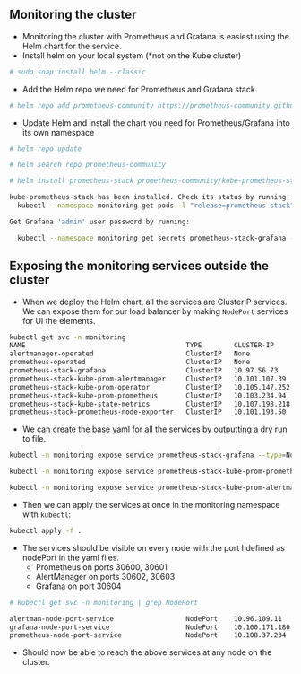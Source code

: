 ## Monitoring the cluster
- Monitoring the cluster with Prometheus and Grafana is easiest using the Helm chart for the service.
- Install helm on your local system (*not on the Kube cluster)
```bash
# sudo snap install helm --classic
```
- Add the Helm repo we need for Prometheus and Grafana stack
```bash
# helm repo add prometheus-community https://prometheus-community.github.io/helm-charts
```
- Update Helm and install the chart you need for Prometheus/Grafana into its own namespace
```bash
# helm repo update

# helm search repo prometheus-community

# helm install prometheus-stack prometheus-community/kube-prometheus-stack --namespace=monitoring --create-namespace

kube-prometheus-stack has been installed. Check its status by running:
  kubectl --namespace monitoring get pods -l "release=prometheus-stack"

Get Grafana 'admin' user password by running:

  kubectl --namespace monitoring get secrets prometheus-stack-grafana -o jsonpath="{.data.admin-password}" | base64 -d ; echo
```
## Exposing the monitoring services outside the cluster
- When we deploy the Helm chart, all the services are ClusterIP services. We can expose them for our load balancer by making ```NodePort``` services for UI the elements.
```bash
kubectl get svc -n monitoring
NAME                                        TYPE        CLUSTER-IP       EXTERNAL-IP   PORT(S)                         AGE
alertmanager-operated                       ClusterIP   None             <none>        9093/TCP,9094/TCP,9094/UDP      128m
prometheus-operated                         ClusterIP   None             <none>        9090/TCP                        128m
prometheus-stack-grafana                    ClusterIP   10.97.56.73      <none>        80/TCP                          128m
prometheus-stack-kube-prom-alertmanager     ClusterIP   10.101.107.39    <none>        9093/TCP,8080/TCP               128m
prometheus-stack-kube-prom-operator         ClusterIP   10.105.147.252   <none>        443/TCP                         128m
prometheus-stack-kube-prom-prometheus       ClusterIP   10.103.234.94    <none>        9090/TCP,8080/TCP               128m
prometheus-stack-kube-state-metrics         ClusterIP   10.107.198.218   <none>        8080/TCP                        128m
prometheus-stack-prometheus-node-exporter   ClusterIP   10.101.193.50    <none>        9100/TCP                        128m
```
- We can create the base yaml for all the services by outputting a dry run to file.
```bash
kubectl -n monitoring expose service prometheus-stack-grafana --type=NodePort --target-port=3000 --name=grafana-node-port-service --dry-run=client -o yaml | tee grafana-service.yaml

kubectl -n monitoring expose service prometheus-stack-kube-prom-prometheus --type=NodePort --target-port=9090 --name=prometheus-node-port-service --dry-run=client -o yaml | tee prom-service.yaml

kubectl -n monitoring expose service prometheus-stack-kube-prom-alertmanager --type=NodePort --target-port=9093 --name=alertman-node-port-service --dry-run=client -o yaml | tee alertman-service.yaml
```
- Then we can apply the services at once in the monitoring namespace with ```kubectl```:
```bash
kubectl apply -f .
```
- The services should be visible on every node with the port I defined as nodePort in the yaml files.
    - Prometheus on ports 30600, 30601
    - AlertManager on ports 30602, 30603
    - Grafana on port 30604
```bash
# kubectl get svc -n monitoring | grep NodePort

alertman-node-port-service                  NodePort    10.96.109.11     <none>        9093:30602/TCP,8080:30603/TCP   56m
grafana-node-port-service                   NodePort    10.100.171.180   <none>        3000:30604/TCP                  46m
prometheus-node-port-service                NodePort    10.108.37.234    <none>        9090:30600/TCP,8080:30601/TCP   67m
```
- Should now be able to reach the above services at any node on the cluster.